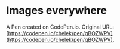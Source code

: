 # Images everywhere

A Pen created on CodePen.io. Original URL: [https://codepen.io/chelek/pen/qBOZWPV](https://codepen.io/chelek/pen/qBOZWPV).


